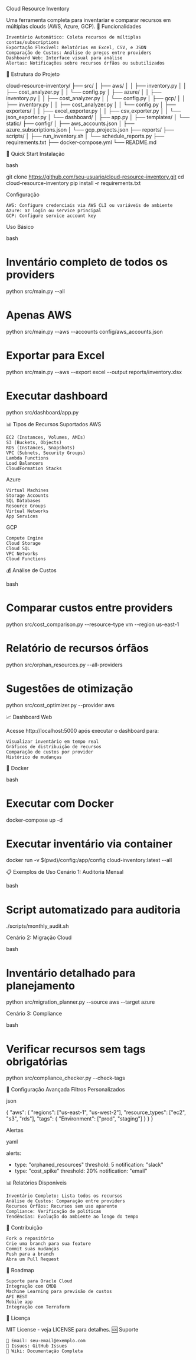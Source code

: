 Cloud Resource Inventory

Uma ferramenta completa para inventariar e comparar recursos em múltiplas clouds (AWS, Azure, GCP).
🎯 Funcionalidades

    Inventário Automático: Coleta recursos de múltiplas contas/subscriptions
    Exportação Flexível: Relatórios em Excel, CSV, e JSON
    Comparação de Custos: Análise de preços entre providers
    Dashboard Web: Interface visual para análise
    Alertas: Notificações sobre recursos órfãos ou subutilizados

📁 Estrutura do Projeto

cloud-resource-inventory/
├── src/
│   ├── aws/
│   │   ├── inventory.py
│   │   ├── cost_analyzer.py
│   │   └── config.py
│   ├── azure/
│   │   ├── inventory.py
│   │   ├── cost_analyzer.py
│   │   └── config.py
│   ├── gcp/
│   │   ├── inventory.py
│   │   ├── cost_analyzer.py
│   │   └── config.py
│   ├── exporters/
│   │   ├── excel_exporter.py
│   │   ├── csv_exporter.py
│   │   └── json_exporter.py
│   └── dashboard/
│       ├── app.py
│       ├── templates/
│       └── static/
├── config/
│   ├── aws_accounts.json
│   ├── azure_subscriptions.json
│   └── gcp_projects.json
├── reports/
├── scripts/
│   ├── run_inventory.sh
│   └── schedule_reports.py
├── requirements.txt
├── docker-compose.yml
└── README.md

🚀 Quick Start
Instalação

bash

git clone https://github.com/seu-usuario/cloud-resource-inventory.git
cd cloud-resource-inventory
pip install -r requirements.txt

Configuração

    AWS: Configure credenciais via AWS CLI ou variáveis de ambiente
    Azure: az login ou service principal
    GCP: Configure service account key

Uso Básico

bash

# Inventário completo de todos os providers
python src/main.py --all

# Apenas AWS
python src/main.py --aws --accounts config/aws_accounts.json

# Exportar para Excel
python src/main.py --aws --export excel --output reports/inventory.xlsx

# Executar dashboard
python src/dashboard/app.py

📊 Tipos de Recursos Suportados
AWS

    EC2 (Instances, Volumes, AMIs)
    S3 (Buckets, Objects)
    RDS (Instances, Snapshots)
    VPC (Subnets, Security Groups)
    Lambda Functions
    Load Balancers
    CloudFormation Stacks

Azure

    Virtual Machines
    Storage Accounts
    SQL Databases
    Resource Groups
    Virtual Networks
    App Services

GCP

    Compute Engine
    Cloud Storage
    Cloud SQL
    VPC Networks
    Cloud Functions

💰 Análise de Custos

bash

# Comparar custos entre providers
python src/cost_comparison.py --resource-type vm --region us-east-1

# Relatório de recursos órfãos
python src/orphan_resources.py --all-providers

# Sugestões de otimização
python src/cost_optimizer.py --provider aws

📈 Dashboard Web

Acesse http://localhost:5000 após executar o dashboard para:

    Visualizar inventário em tempo real
    Gráficos de distribuição de recursos
    Comparação de custos por provider
    Histórico de mudanças

🐳 Docker

bash

# Executar com Docker
docker-compose up -d

# Executar inventário via container
docker run -v $(pwd)/config:/app/config cloud-inventory:latest --all

📋 Exemplos de Uso
Cenário 1: Auditoria Mensal

bash

# Script automatizado para auditoria
./scripts/monthly_audit.sh

Cenário 2: Migração Cloud

bash

# Inventário detalhado para planejamento
python src/migration_planner.py --source aws --target azure

Cenário 3: Compliance

bash

# Verificar recursos sem tags obrigatórias
python src/compliance_checker.py --check-tags

🔧 Configuração Avançada
Filtros Personalizados

json

{
  "aws": {
    "regions": ["us-east-1", "us-west-2"],
    "resource_types": ["ec2", "s3", "rds"],
    "tags": {
      "Environment": ["prod", "staging"]
    }
  }
}

Alertas

yaml

alerts:
  - type: "orphaned_resources"
    threshold: 5
    notification: "slack"
  - type: "cost_spike"
    threshold: 20%
    notification: "email"

📊 Relatórios Disponíveis

    Inventário Completo: Lista todos os recursos
    Análise de Custos: Comparação entre providers
    Recursos Órfãos: Recursos sem uso aparente
    Compliance: Verificação de políticas
    Tendências: Evolução do ambiente ao longo do tempo

🤝 Contribuição

    Fork o repositório
    Crie uma branch para sua feature
    Commit suas mudanças
    Push para a branch
    Abra um Pull Request

📝 Roadmap

    Suporte para Oracle Cloud
    Integração com CMDB
    Machine Learning para previsão de custos
    API REST
    Mobile app
    Integração com Terraform

📄 Licença

MIT License - veja LICENSE para detalhes.
🆘 Suporte

    📧 Email: seu-email@exemplo.com
    💬 Issues: GitHub Issues
    📖 Wiki: Documentação Completa


